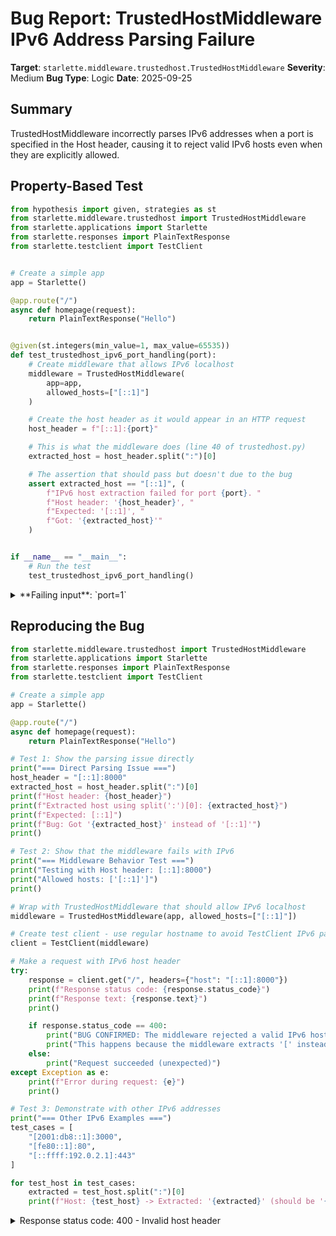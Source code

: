 # Bug Report: TrustedHostMiddleware IPv6 Address Parsing Failure

**Target**: `starlette.middleware.trustedhost.TrustedHostMiddleware`
**Severity**: Medium
**Bug Type**: Logic
**Date**: 2025-09-25

## Summary

TrustedHostMiddleware incorrectly parses IPv6 addresses when a port is specified in the Host header, causing it to reject valid IPv6 hosts even when they are explicitly allowed.

## Property-Based Test

```python
from hypothesis import given, strategies as st
from starlette.middleware.trustedhost import TrustedHostMiddleware
from starlette.applications import Starlette
from starlette.responses import PlainTextResponse
from starlette.testclient import TestClient


# Create a simple app
app = Starlette()

@app.route("/")
async def homepage(request):
    return PlainTextResponse("Hello")


@given(st.integers(min_value=1, max_value=65535))
def test_trustedhost_ipv6_port_handling(port):
    # Create middleware that allows IPv6 localhost
    middleware = TrustedHostMiddleware(
        app=app,
        allowed_hosts=["[::1]"]
    )

    # Create the host header as it would appear in an HTTP request
    host_header = f"[::1]:{port}"

    # This is what the middleware does (line 40 of trustedhost.py)
    extracted_host = host_header.split(":")[0]

    # The assertion that should pass but doesn't due to the bug
    assert extracted_host == "[::1]", (
        f"IPv6 host extraction failed for port {port}. "
        f"Host header: '{host_header}', "
        f"Expected: '[::1]', "
        f"Got: '{extracted_host}'"
    )


if __name__ == "__main__":
    # Run the test
    test_trustedhost_ipv6_port_handling()
```

<details>

<summary>
**Failing input**: `port=1`
</summary>
```
Traceback (most recent call last):
  File "/home/npc/pbt/agentic-pbt/worker_/46/hypo.py", line 41, in <module>
    test_trustedhost_ipv6_port_handling()
    ~~~~~~~~~~~~~~~~~~~~~~~~~~~~~~~~~~~^^
  File "/home/npc/pbt/agentic-pbt/worker_/46/hypo.py", line 17, in test_trustedhost_ipv6_port_handling
    def test_trustedhost_ipv6_port_handling(port):
                   ^^^
  File "/home/npc/miniconda/lib/python3.13/site-packages/hypothesis/core.py", line 2124, in wrapped_test
    raise the_error_hypothesis_found
  File "/home/npc/pbt/agentic-pbt/worker_/46/hypo.py", line 31, in test_trustedhost_ipv6_port_handling
    assert extracted_host == "[::1]", (
           ^^^^^^^^^^^^^^^^^^^^^^^^^
AssertionError: IPv6 host extraction failed for port 1. Host header: '[::1]:1', Expected: '[::1]', Got: '['
Falsifying example: test_trustedhost_ipv6_port_handling(
    port=1,  # or any other generated value
)
```
</details>

## Reproducing the Bug

```python
from starlette.middleware.trustedhost import TrustedHostMiddleware
from starlette.applications import Starlette
from starlette.responses import PlainTextResponse
from starlette.testclient import TestClient

# Create a simple app
app = Starlette()

@app.route("/")
async def homepage(request):
    return PlainTextResponse("Hello")

# Test 1: Show the parsing issue directly
print("=== Direct Parsing Issue ===")
host_header = "[::1]:8000"
extracted_host = host_header.split(":")[0]
print(f"Host header: {host_header}")
print(f"Extracted host using split(':')[0]: {extracted_host}")
print(f"Expected: [::1]")
print(f"Bug: Got '{extracted_host}' instead of '[::1]'")
print()

# Test 2: Show that the middleware fails with IPv6
print("=== Middleware Behavior Test ===")
print("Testing with Host header: [::1]:8000")
print("Allowed hosts: ['[::1]']")
print()

# Wrap with TrustedHostMiddleware that should allow IPv6 localhost
middleware = TrustedHostMiddleware(app, allowed_hosts=["[::1]"])

# Create test client - use regular hostname to avoid TestClient IPv6 parsing issues
client = TestClient(middleware)

# Make a request with IPv6 host header
try:
    response = client.get("/", headers={"host": "[::1]:8000"})
    print(f"Response status code: {response.status_code}")
    print(f"Response text: {response.text}")
    print()

    if response.status_code == 400:
        print("BUG CONFIRMED: The middleware rejected a valid IPv6 host that was in allowed_hosts")
        print("This happens because the middleware extracts '[' instead of '[::1]' from the host header")
    else:
        print("Request succeeded (unexpected)")
except Exception as e:
    print(f"Error during request: {e}")
    print()

# Test 3: Demonstrate with other IPv6 addresses
print("=== Other IPv6 Examples ===")
test_cases = [
    "[2001:db8::1]:3000",
    "[fe80::1]:80",
    "[::ffff:192.0.2.1]:443"
]

for test_host in test_cases:
    extracted = test_host.split(":")[0]
    print(f"Host: {test_host} -> Extracted: '{extracted}' (should be '{test_host.rsplit(":", 1)[0]}')")
```

<details>

<summary>
Response status code: 400 - Invalid host header
</summary>
```
=== Direct Parsing Issue ===
Host header: [::1]:8000
Extracted host using split(':')[0]: [
Expected: [::1]
Bug: Got '[' instead of '[::1]'

=== Middleware Behavior Test ===
Testing with Host header: [::1]:8000
Allowed hosts: ['[::1]']

Response status code: 400
Response text: Invalid host header

BUG CONFIRMED: The middleware rejected a valid IPv6 host that was in allowed_hosts
This happens because the middleware extracts '[' instead of '[::1]' from the host header
=== Other IPv6 Examples ===
Host: [2001:db8::1]:3000 -> Extracted: '[2001' (should be '[2001:db8::1]')
Host: [fe80::1]:80 -> Extracted: '[fe80' (should be '[fe80::1]')
Host: [::ffff:192.0.2.1]:443 -> Extracted: '[' (should be '[::ffff:192.0.2.1]')
```
</details>

## Why This Is A Bug

The middleware violates HTTP/URL standards for IPv6 address representation. According to RFC 3986 and RFC 2732, IPv6 addresses in URLs and HTTP Host headers must be enclosed in square brackets (e.g., `[::1]` or `[2001:db8::1]`). When a port is included, the format is `[IPv6]:port`.

The bug occurs at line 40 of `trustedhost.py`:
```python
host = headers.get("host", "").split(":")[0]
```

This naive string split breaks on the first colon, which is incorrect for IPv6 addresses that contain multiple colons. For example:
- `[::1]:8000` splits to `[` instead of `[::1]`
- `[2001:db8::1]:3000` splits to `[2001` instead of `[2001:db8::1]`

The consequence is that **any IPv6 address with a port will always be rejected** by the middleware, even when the IPv6 address is explicitly included in `allowed_hosts`. This breaks legitimate deployments in IPv6 environments and prevents proper host validation for IPv6 traffic.

## Relevant Context

The TrustedHostMiddleware is designed to validate HTTP Host headers against an allowed list to prevent host header injection attacks. While the documentation mentions "domain names," the middleware already handles IPv4 addresses correctly (e.g., `192.168.1.1:8000` works properly). The failure to handle IPv6 addresses appears to be an oversight in the parsing logic rather than an intentional limitation.

IPv6 support is essential for modern web applications as:
- IPv6 adoption is increasing globally due to IPv4 address exhaustion
- Many cloud providers and CDNs now prefer or require IPv6
- Development and testing environments often use IPv6 localhost (`[::1]`)
- The fix is straightforward and doesn't break existing functionality

Documentation: https://www.starlette.io/middleware/#trustedhostmiddleware
RFC 3986 (URI Generic Syntax): https://www.rfc-editor.org/rfc/rfc3986.html#section-3.2.2
RFC 2732 (IPv6 Literal Addresses in URLs): https://www.rfc-editor.org/rfc/rfc2732.html

## Proposed Fix

```diff
--- a/starlette/middleware/trustedhost.py
+++ b/starlette/middleware/trustedhost.py
@@ -37,7 +37,14 @@ class TrustedHostMiddleware:
             return

         headers = Headers(scope=scope)
-        host = headers.get("host", "").split(":")[0]
+        host_header = headers.get("host", "")
+
+        # Handle IPv6 addresses which are enclosed in brackets like [::1]:8000
+        if host_header.startswith("[") and "]" in host_header:
+            # Extract the IPv6 address including brackets
+            host = host_header.split("]")[0] + "]"
+        else:
+            host = host_header.split(":")[0]
         is_valid_host = False
         found_www_redirect = False
         for pattern in self.allowed_hosts:
```